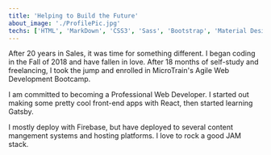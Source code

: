 ```yaml
---
title: 'Helping to Build the Future'
about_image: './ProfilePic.jpg'
techs: ['HTML', 'MarkDown', 'CSS3', 'Sass', 'Bootstrap', 'Material Design', 'Semantic-UI', 'Font Awesome', 'JavaScript', 'ES6', 'React', 'Angular', 'JSX', 'Gatsby', 'NodeJS', 'NPM', 'Express', 'MongoDB', 'Mongoose', 'Git', 'Github', 'Gulp', "RESTful API's"]
---
```


After 20 years in Sales, it was time for something different. I began coding in the Fall of 2018 and have fallen in love. After 18 months of self-study and freelancing, I took the jump and enrolled in MicroTrain's Agile Web Development Bootcamp.

I am committed to becoming a Professional Web Developer. I started out making some pretty cool front-end apps with React, then started learning Gatsby.

I mostly deploy with Firebase, but have deployed to several content mangement systems and hosting platforms. I love to rock a good JAM stack.
